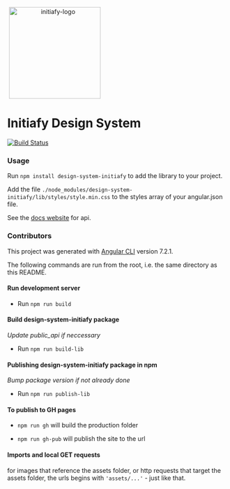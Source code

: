 <p align="center" style="max-width: 217px;"><img alt="initiafy-logo" width="210" src="https://initiafy-website-images.s3.amazonaws.com/wordpress-upload/2017/12/initiafy-logo.svg"></p>


# Initiafy Design System

[![Build Status](https://semaphoreci.com/api/v1/admin-initiafy-25/design-system-initiafy/branches/master/badge.svg)](https://semaphoreci.com/admin-initiafy-25/design-system-initiafy)

### Usage

Run `npm install design-system-initiafy` to add the library to your project.

Add the file `./node_modules/design-system-initiafy/lib/styles/style.min.css` to the styles array of your angular.json file.

See the [docs website](https://initiafy.github.io/design-system-initiafy/) for api.

### Contributors

This project was generated with [Angular CLI](https://github.com/angular/angular-cli) version 7.2.1.

The following commands are run from the root, i.e. the same directory as this README.

#### Run development server

- Run `npm run build`

#### Build design-system-initiafy package

*Update public_api if neccessary*

- Run `npm run build-lib`

#### Publishing design-system-initiafy package in npm

*Bump package version if not already done*

- Run `npm run publish-lib`

#### To publish to GH pages

 - `npm run gh` will build the production folder

 - `npm run gh-pub` will publish the site to the url

#### Imports and local GET requests

for images that reference the assets folder, or http requests that target the assets folder, the urls begins with `'assets/...'` - just like that.

